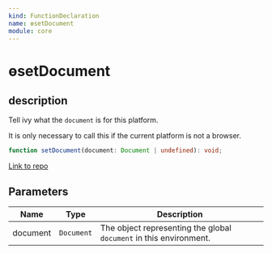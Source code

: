 ```yaml
---
kind: FunctionDeclaration
name: ɵsetDocument
module: core
---
```


# ɵsetDocument

## description

Tell ivy what the `document` is for this platform.

It is only necessary to call this if the current platform is not a browser.

```ts
function setDocument(document: Document | undefined): void;
```

[Link to repo](https://github.com/timdeschryver/angular/blob/master/packages/core/src/render3/interfaces/document.ts#L34-L36)

## Parameters

| Name     | Type       | Description                                                        |
| -------- | ---------- | ------------------------------------------------------------------ |
| document | `Document` | The object representing the global `document` in this environment. |
